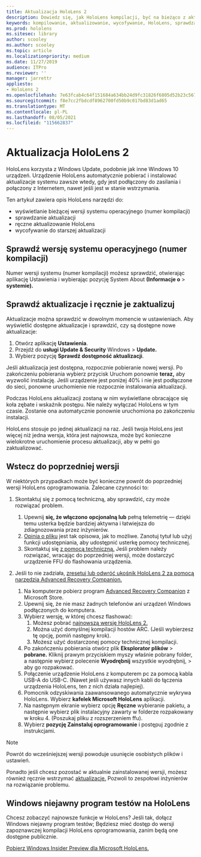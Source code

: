 ```yaml
---
title: Aktualizacja HoloLens 2
description: Dowiedz się, jak HoloLens kompilacji, być na bieżąco z aktualizacjami urządzeń, dołączyć do programu dla niejawnych testerów i wycofać aktualizacje.
keywords: kompilowanie, aktualizowanie, wycofywanie, HoloLens, sprawdzanie kompilacji, numer kompilacji
ms.prod: hololens
ms.sitesec: library
author: scooley
ms.author: scooley
ms.topic: article
ms.localizationpriority: medium
ms.date: 11/27/2019
audience: ITPro
ms.reviewer: ''
manager: jarrettr
appliesto:
- HoloLens 2
ms.openlocfilehash: 7e63fcab4c64f151684a634bb24d9fc31826f6805d52b23c5672add0b6269430
ms.sourcegitcommit: f8e7cc2fbdcdf8962700fd50b9c017bd83d1ad65
ms.translationtype: MT
ms.contentlocale: pl-PL
ms.lasthandoff: 08/05/2021
ms.locfileid: "115662837"
---
```

# <a name="update-hololens-2"></a>Aktualizacja HoloLens 2

HoloLens korzysta z Windows Update, podobnie jak inne Windows 10 urządzeń. Urządzenie HoloLens automatycznie pobierać i instalować aktualizacje systemu zawsze wtedy, gdy jest podłączony do zasilania i połączony z Internetem, nawet jeśli jest w stanie wstrzymania.

Ten artykuł zawiera opis HoloLens narzędzi do:

- wyświetlanie bieżącej wersji systemu operacyjnego (numer kompilacji)
- sprawdzanie aktualizacji
- ręczne aktualizowanie HoloLens
- wycofywanie do starszej aktualizacji

## <a name="check-your-operating-system-version-build-number"></a>Sprawdź wersję systemu operacyjnego (numer kompilacji)

Numer wersji systemu (numer kompilacji) możesz sprawdzić, otwierając aplikację Ustawienia i wybierając pozycję System About **(Informacje o**  >  **systemie).**

## <a name="check-for-updates-and-manually-update"></a>Sprawdź aktualizacje i ręcznie je zaktualizuj

Aktualizacje można sprawdzić w dowolnym momencie w ustawieniach.  Aby wyświetlić dostępne aktualizacje i sprawdzić, czy są dostępne nowe aktualizacje:

1. Otwórz aplikację **Ustawienia**.
1. Przejdź do **usługi Update & Security** Windows  >  **Update.**
1. Wybierz pozycję **Sprawdź dostępność aktualizacji**.

Jeśli aktualizacja jest dostępna, rozpocznie pobieranie nowej wersji. Po zakończeniu pobierania wybierz przycisk Uruchom ponownie **teraz,** aby wyzwolić instalację. Jeśli urządzenie jest poniżej 40% i nie jest podłączone do sieci, ponowne uruchomienie nie rozpocznie instalowania aktualizacji.

Podczas HoloLens aktualizacji zostaną w nim wyświetlane obracające się koła zębate i wskaźnik postępu. Nie należy wyłączać HoloLens w tym czasie. Zostanie ona automatycznie ponownie uruchomiona po zakończeniu instalacji.

HoloLens stosuje po jednej aktualizacji na raz.  Jeśli twoja HoloLens jest więcej niż jedna wersja, która jest najnowsza, może być konieczne wielokrotne uruchomienie procesu aktualizacji, aby w pełni go zaktualizować.

## <a name="go-back-to-a-previous-version"></a>Wstecz do poprzedniej wersji

W niektórych przypadkach może być konieczne powrót do poprzedniej wersji HoloLens oprogramowania. Zalecane czynności to:

1. Skontaktuj się z pomocą techniczną, aby sprawdzić, czy może rozwiązać problem.
    1. Upewnij **się, że włączono** **opcjonalną lub** pełną telemetrię — dzięki temu usterka będzie bardziej aktywna i łatwiejsza do zdiagnozowania przez inżynierów.
    1. [Opinia o pliku](hololens-feedback.md) jest tak opisowa, jak to możliwe. Zanotuj tytuł lub użyj funkcji udostępniania, aby udostępnić usterkę pomocy technicznej.
    1. Skontaktuj się [z pomocą techniczną.](https://aka.ms/hlsupport) Jeśli problem należy rozwiązać, wracając do poprzedniej wersji, może dostarczyć urządzenie FFU do flashowania urządzenia.

1. Jeśli to nie zadziała, [zresetuj lub odwróć ukośnik HoloLens 2 za pomocą narzędzia Advanced Recovery Companion.](hololens-recovery.md)
    1. Na komputerze pobierz program [Advanced Recovery Companion](https://www.microsoft.com/p/advanced-recovery-companion/9p74z35sfrs8?activetab=pivot:overviewtab) z Microsoft Store.
    1. Upewnij się, że nie masz żadnych telefonów ani urządzeń Windows podłączonych do komputera.
    1. Wybierz wersję, w której chcesz flashować:
        1. Możesz pobrać [najnowszą wersję HoloLens 2.](https://aka.ms/hololens2download)
        1. Można użyć domyślnej kompilacji hostów ARC. (Jeśli wybierzesz tę opcję, pomiń następny krok).
        1. Możesz użyć dostarczonej pomocy technicznej kompilacji.
    1. Po zakończeniu pobierania otwórz plik **Eksplorator plików**  >  **pobrane.** Kliknij prawym przyciskiem myszy właśnie pobrany folder, a następnie wybierz polecenie **Wyodrębnij** wszystkie wyodrębnij,  >   aby go rozpakować.
    1. Połączenie urządzenie HoloLens z komputerem pc za pomocą kabla USB-A do USB-C. (Nawet jeśli używasz innych kabli do łączenia urządzenia HoloLens, ten z nich działa najlepiej).
    1. Pomocnik odzyskiwania zaawansowanego automatycznie wykrywa HoloLens. Wybierz **kafelek Microsoft HoloLens** aplikacji.
    1. Na następnym ekranie wybierz opcję **Ręczne** wybieranie pakietu, a następnie wybierz plik instalacyjny zawarty w folderze rozpakowany w kroku 4. (Poszukaj pliku z rozszerzeniem ffu).
    1. Wybierz **pozycję Zainstaluj oprogramowanie** i postępuj zgodnie z instrukcjami.

> [!NOTE]
> Powrót do wcześniejszej wersji powoduje usunięcie osobistych plików i ustawień.

Ponadto jeśli chcesz pozostać w aktualnie zainstalowanej wersji, możesz również ręcznie wstrzymać [aktualizacje.](hololens-updates.md#pause-updates-via-device) Pozwoli to zespołowi inżynierów na rozwiązanie problemu.

## <a name="windows-insider-program-on-hololens"></a>Windows niejawny program testów na HoloLens

Chcesz zobaczyć najnowsze funkcje w HoloLens?  Jeśli tak, dołącz Windows niejawny program testów; Będziesz mieć dostęp do wersji zapoznawczej kompilacji HoloLens oprogramowania, zanim będą one dostępne publicznie.

[Pobierz Windows Insider Preview dla Microsoft HoloLens.](hololens-insider.md)
